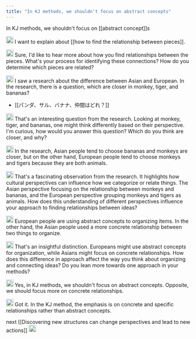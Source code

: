 ```yaml
---
title: "In KJ methods, we shouldn't focus on abstract concepts"
---
```


In KJ methods, we shouldn't focus on [[abstract concept]]s

<img src='https://scrapbox.io/api/pages/nishio-en/nishio/icon' alt='nishio.icon' height="19.5"/> I want to explain about [[how to find the relationship between pieces]].

<img src='https://scrapbox.io/api/pages/nishio-en/Oral Keichobot/icon' alt='Oral Keichobot.icon' height="19.5"/> Sure, I'd like to hear more about how you find relationships between the pieces. What's your process for identifying these connections? How do you determine which pieces are related?

<img src='https://scrapbox.io/api/pages/nishio-en/nishio/icon' alt='nishio.icon' height="19.5"/> I saw a research about the difference between Asian and European. In the research, there is a question, which are closer in monkey, tiger, and bananas?
- [[パンダ、サル、バナナ、仲間はどれ？]]

<img src='https://scrapbox.io/api/pages/nishio-en/Oral Keichobot/icon' alt='Oral Keichobot.icon' height="19.5"/> That's an interesting question from the research. Looking at monkey, tiger, and bananas, one might think differently based on their perspective. I'm curious, how would you answer this question? Which do you think are closer, and why?

<img src='https://scrapbox.io/api/pages/nishio-en/nishio/icon' alt='nishio.icon' height="19.5"/> In the research, Asian people tend to choose bananas and monkeys are closer, but on the other hand, European people tend to choose monkeys and tigers because they are both animals.

<img src='https://scrapbox.io/api/pages/nishio-en/Oral Keichobot/icon' alt='Oral Keichobot.icon' height="19.5"/> That's a fascinating observation from the research. It highlights how cultural perspectives can influence how we categorize or relate things. The Asian perspective focusing on the relationship between monkeys and bananas, and the European perspective grouping monkeys and tigers as animals. How does this understanding of different perspectives influence your approach to finding relationships between ideas?

<img src='https://scrapbox.io/api/pages/nishio-en/nishio/icon' alt='nishio.icon' height="19.5"/> European people are using abstract concepts to organizing items. In the other hand, the Asian people used a more concrete relationship between two things to organize.

<img src='https://scrapbox.io/api/pages/nishio-en/Oral Keichobot/icon' alt='Oral Keichobot.icon' height="19.5"/> That's an insightful distinction. Europeans might use abstract concepts for organization, while Asians might focus on concrete relationships. How does this difference in approach affect the way you think about organizing and connecting ideas? Do you lean more towards one approach in your methods?

<img src='https://scrapbox.io/api/pages/nishio-en/nishio/icon' alt='nishio.icon' height="19.5"/> Yes, in KJ methods, we shouldn't focus on abstract concepts. Opposite, we should focus more on concrete relationships.

<img src='https://scrapbox.io/api/pages/nishio-en/Oral Keichobot/icon' alt='Oral Keichobot.icon' height="19.5"/> Got it. In the KJ method, the emphasis is on concrete and specific relationships rather than abstract concepts.

next [[Discovering new structures can change perspectives and lead to new actions]]
<img src='https://scrapbox.io/api/pages/nishio-en/en/icon' alt='en.icon' height="19.5"/>
